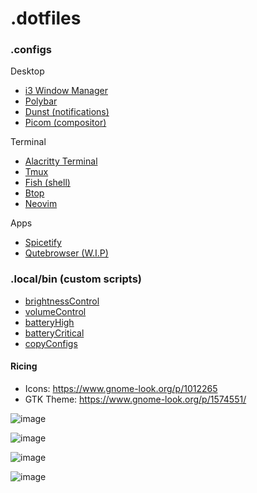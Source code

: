 # .dotfiles

### .configs

Desktop
- [i3 Window Manager](https://github.com/JamieBurridge/.dotfiles/tree/main/i3)
- [Polybar](https://github.com/JamieBurridge/.dotfiles/tree/main/polybar)
- [Dunst (notifications)](https://github.com/JamieBurridge/.dotfiles/tree/main/dunst)
- [Picom (compositor)](https://github.com/JamieBurridge/.dotfiles/tree/main/picom)

Terminal

- [Alacritty Terminal](https://github.com/JamieBurridge/.dotfiles/tree/main/alacritty)
- [Tmux](https://github.com/JamieBurridge/.dotfiles/tree/main/tmux)
- [Fish (shell)](https://github.com/JamieBurridge/.dotfiles/tree/main/fish)
- [Btop](https://github.com/JamieBurridge/.dotfiles/tree/main/btop)
- [Neovim](https://github.com/JamieBurridge/.dotfiles/tree/main/nvim)

Apps
- [Spicetify](https://github.com/JamieBurridge/.dotfiles/tree/main/spicetify)
- [Qutebrowser (W.I.P)](https://github.com/JamieBurridge/.dotfiles/tree/main/qutebrowser)


### .local/bin (custom scripts)
- [brightnessControl](https://github.com/JamieBurridge/.dotfiles/blob/main/.local/bin/brightnessControl.sh)
- [volumeControl](https://github.com/JamieBurridge/.dotfiles/blob/main/.local/bin/volumeControl.sh)
- [batteryHigh](https://github.com/JamieBurridge/.dotfiles/blob/main/.local/bin/batteryHigh.sh)
- [batteryCritical](https://github.com/JamieBurridge/.dotfiles/blob/main/.local/bin/batteryCritical.sh)
- [copyConfigs](https://github.com/JamieBurridge/.dotfiles/blob/main/.local/bin/copyConfigs.sh)


#### Ricing

- Icons: https://www.gnome-look.org/p/1012265
- GTK Theme: https://www.gnome-look.org/p/1574551/

![image](https://user-images.githubusercontent.com/80159413/211935976-94d56b42-33d5-46f3-bb86-710525a8e374.png)

![image](https://user-images.githubusercontent.com/80159413/211935937-c6d94bf3-b00a-4269-afbf-66f5b0fc1733.png)

![image](https://user-images.githubusercontent.com/80159413/211935806-5cd1f022-3159-4723-bdf1-c78448118338.png)

![image](https://user-images.githubusercontent.com/80159413/211936087-eb50814d-3240-437e-aa68-b12591afbba6.png)


